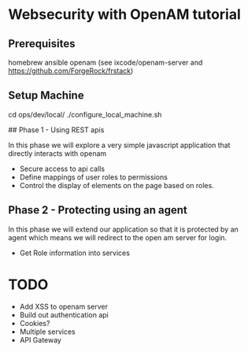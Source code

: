 # Websecurity with OpenAM tutorial

## Prerequisites

homebrew
ansible
openam (see ixcode/openam-server and https://github.com/ForgeRock/frstack)

## Setup Machine

cd ops/dev/local/
./configure_local_machine.sh

## Phase 1 - Using REST apis

In this phase we will explore a very simple javascript application that directly interacts with openam

- Secure access to api calls
- Define mappings of user roles to permissions
- Control the display of elements on the page based on roles.
 
## Phase 2 - Protecting using an agent

In this phase we will extend our application so that it is protected by an agent which means we will redirect to the 
open am server for login.

- Get Role information into services

# TODO

- Add XSS to openam server
- Build out authentication api
- Cookies?
- Multiple services
- API Gateway
